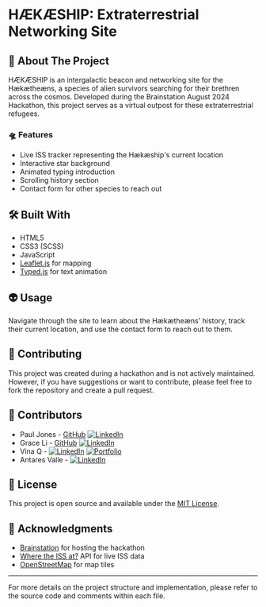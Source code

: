 # HÆKÆSHIP: Extraterrestrial Networking Site

## 🚀 About The Project

HÆKÆSHIP is an intergalactic beacon and networking site for the Hækætheæns, a species of alien survivors searching for their brethren across the cosmos. Developed during the Brainstation August 2024 Hackathon, this project serves as a virtual outpost for these extraterrestrial refugees.

### 🛸 Features

- Live ISS tracker representing the Hækæship's current location
- Interactive star background
- Animated typing introduction
- Scrolling history section
- Contact form for other species to reach out

## 🛠️ Built With

- HTML5
- CSS3 (SCSS)
- JavaScript
- [Leaflet.js](https://leafletjs.com/) for mapping
- [Typed.js](https://github.com/mattboldt/typed.js/) for text animation

## 👽 Usage

Navigate through the site to learn about the Hækætheæns' history, track their current location, and use the contact form to reach out to them.

## 🤝 Contributing

This project was created during a hackathon and is not actively maintained. However, if you have suggestions or want to contribute, please feel free to fork the repository and create a pull request.

## 👥 Contributors

- Paul Jones - [GitHub](https://github.com/pauljones0) [![LinkedIn](https://img.shields.io/badge/LinkedIn-0077B5?style=for-the-badge&logo=linkedin&logoColor=white)](https://www.linkedin.com/in/pauljones0)
- Grace Li - [GitHub](https://github.com/Grace-3908254) [![LinkedIn](https://img.shields.io/badge/LinkedIn-0077B5?style=for-the-badge&logo=linkedin&logoColor=white)](https://www.linkedin.com/in/grace-li-ba26a1323/)
- Vina Q - [![LinkedIn](https://img.shields.io/badge/LinkedIn-0077B5?style=for-the-badge&logo=linkedin&logoColor=white)](https://www.linkedin.com/in/vinaq/) [![Portfolio](https://img.shields.io/badge/Portfolio-000000?style=for-the-badge&logo=About.me&logoColor=white)](https://www.mariavina.com/)
- Antares Valle - [![LinkedIn](https://img.shields.io/badge/LinkedIn-0077B5?style=for-the-badge&logo=linkedin&logoColor=white)](https://www.linkedin.com/in/antares-valle/)

## 📜 License

This project is open source and available under the [MIT License](LICENSE).

## 🙏 Acknowledgments

- [Brainstation](https://brainstation.io/) for hosting the hackathon
- [Where the ISS at?](https://wheretheiss.at/) API for live ISS data
- [OpenStreetMap](https://www.openstreetmap.org/) for map tiles

---

For more details on the project structure and implementation, please refer to the source code and comments within each file.
